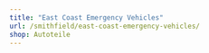 ```yaml
---
title: "East Coast Emergency Vehicles"
url: /smithfield/east-coast-emergency-vehicles/
shop: Autoteile
---
```

